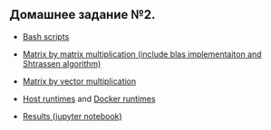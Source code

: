 ## Домашнее задание №2.

- [Bash scripts](https://github.com/cherninkiy/made-2021-hpc/tree/hw2/hw2/scripts)

- [Matrix by matrix multiplication (include blas implementaiton and Shtrassen algorithm)](https://github.com/cherninkiy/made-2021-hpc/blob/hw2/hw2/src/matmul.c)


- [Matrix by vector multiplication](https://github.com/cherninkiy/made-2021-hpc/blob/hw2/hw2/src/matvec.c)

- [Host runtimes](https://github.com/cherninkiy/made-2021-hpc/blob/hw2/hw2/src/host.txt) and [Docker runtimes](https://github.com/cherninkiy/made-2021-hpc/blob/hw2/hw2/src/docker.txt)

- [Results (jupyter notebook)](https://github.com/cherninkiy/made-2021-hpc/blob/hw2/hw2/results.ipynb) 
